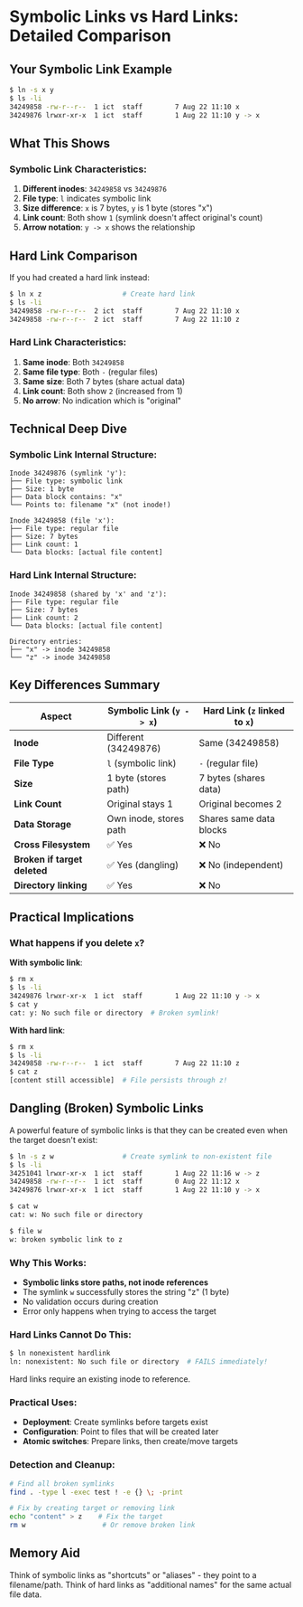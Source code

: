 # Symbolic Links vs Hard Links: Detailed Comparison

## Your Symbolic Link Example

```bash
$ ln -s x y
$ ls -li
34249858 -rw-r--r--  1 ict  staff        7 Aug 22 11:10 x
34249876 lrwxr-xr-x  1 ict  staff        1 Aug 22 11:10 y -> x
```

## What This Shows

### Symbolic Link Characteristics:
1. **Different inodes**: `34249858` vs `34249876`
2. **File type**: `l` indicates symbolic link
3. **Size difference**: `x` is 7 bytes, `y` is 1 byte (stores "x")
4. **Link count**: Both show `1` (symlink doesn't affect original's count)
5. **Arrow notation**: `y -> x` shows the relationship

## Hard Link Comparison

If you had created a hard link instead:

```bash
$ ln x z                    # Create hard link
$ ls -li
34249858 -rw-r--r--  2 ict  staff        7 Aug 22 11:10 x
34249858 -rw-r--r--  2 ict  staff        7 Aug 22 11:10 z
```

### Hard Link Characteristics:
1. **Same inode**: Both `34249858`
2. **Same file type**: Both `-` (regular files)
3. **Same size**: Both 7 bytes (share actual data)
4. **Link count**: Both show `2` (increased from 1)
5. **No arrow**: No indication which is "original"

## Technical Deep Dive

### Symbolic Link Internal Structure:
```
Inode 34249876 (symlink 'y'):
├── File type: symbolic link
├── Size: 1 byte
├── Data block contains: "x"
└── Points to: filename "x" (not inode!)

Inode 34249858 (file 'x'):
├── File type: regular file
├── Size: 7 bytes  
├── Link count: 1
└── Data blocks: [actual file content]
```

### Hard Link Internal Structure:
```
Inode 34249858 (shared by 'x' and 'z'):
├── File type: regular file
├── Size: 7 bytes
├── Link count: 2
└── Data blocks: [actual file content]

Directory entries:
├── "x" -> inode 34249858
└── "z" -> inode 34249858
```

## Key Differences Summary

| Aspect | Symbolic Link (`y -> x`) | Hard Link (`z` linked to `x`) |
|--------|-------------------------|------------------------------|
| **Inode** | Different (34249876) | Same (34249858) |
| **File Type** | `l` (symbolic link) | `-` (regular file) |
| **Size** | 1 byte (stores path) | 7 bytes (shares data) |
| **Link Count** | Original stays 1 | Original becomes 2 |
| **Data Storage** | Own inode, stores path | Shares same data blocks |
| **Cross Filesystem** | ✅ Yes | ❌ No |
| **Broken if target deleted** | ✅ Yes (dangling) | ❌ No (independent) |
| **Directory linking** | ✅ Yes | ❌ No |

## Practical Implications

### What happens if you delete `x`?

**With symbolic link**:
```bash
$ rm x
$ ls -li
34249876 lrwxr-xr-x  1 ict  staff        1 Aug 22 11:10 y -> x
$ cat y
cat: y: No such file or directory  # Broken symlink!
```

**With hard link**:
```bash
$ rm x
$ ls -li  
34249858 -rw-r--r--  1 ict  staff        7 Aug 22 11:10 z
$ cat z
[content still accessible]  # File persists through z!
```

## Dangling (Broken) Symbolic Links

A powerful feature of symbolic links is that they can be created even when the target doesn't exist:

```bash
$ ln -s z w                 # Create symlink to non-existent file
$ ls -li
34251041 lrwxr-xr-x  1 ict  staff        1 Aug 22 11:16 w -> z
34249858 -rw-r--r--  1 ict  staff        0 Aug 22 11:12 x
34249876 lrwxr-xr-x  1 ict  staff        1 Aug 22 11:10 y -> x

$ cat w
cat: w: No such file or directory

$ file w
w: broken symbolic link to z
```

### Why This Works:
- **Symbolic links store paths, not inode references**
- The symlink `w` successfully stores the string "z" (1 byte)
- No validation occurs during creation
- Error only happens when trying to access the target

### Hard Links Cannot Do This:
```bash
$ ln nonexistent hardlink
ln: nonexistent: No such file or directory  # FAILS immediately!
```

Hard links require an existing inode to reference.

### Practical Uses:
- **Deployment**: Create symlinks before targets exist
- **Configuration**: Point to files that will be created later
- **Atomic switches**: Prepare links, then create/move targets

### Detection and Cleanup:
```bash
# Find all broken symlinks
find . -type l -exec test ! -e {} \; -print

# Fix by creating target or removing link
echo "content" > z    # Fix the target
rm w                   # Or remove broken link
```

## Memory Aid

Think of symbolic links as "shortcuts" or "aliases" - they point to a filename/path.
Think of hard links as "additional names" for the same actual file data.
